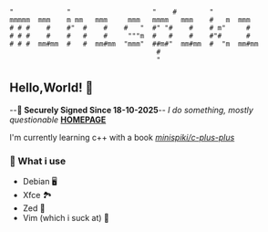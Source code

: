 
```

"             "                    "    #        "
mmmmm  mmm    m mm   mmm     mmm   mmmm   mmm    #   m  mmm
# # #    #    #"  #    #    #   "  #" "#    #    # m"     #
# # #    #    #   #    #     """m  #   #    #    #"#      #
# # #  mm#mm  #   #  mm#mm  "mmm"  ##m#"  mm#mm  #  "m  mm#mm
                                    #
                                    "

```

## Hello,World! 👋

--**🔐 Securely Signed Since 18-10-2025**--
*I do something, mostly questionable*
[**HOMEPAGE**](https://minispiki.github.io)

I'm currently learning c++ with a book
[*minispiki/c-plus-plus*](https://github.com/minispiki/c-plus-plus)

### 🧰 What i use
* Debian 🖥️
* Xfce 🏞️
* Zed 📜
* Vim (which i suck at) 📜
